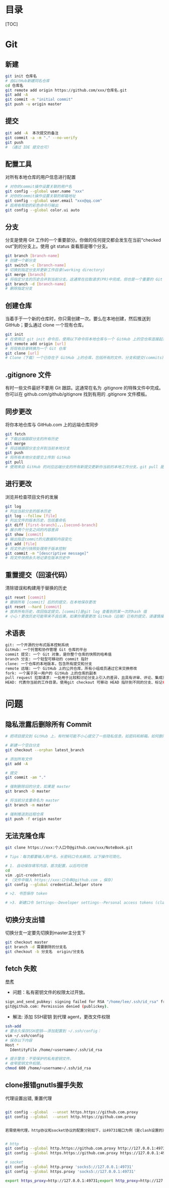 # 目录

[TOC]


# Git
## 新建

```bash
git init 仓库名
# 去GitHub新建同名仓库
cd 仓库名
git remote add origin https://github.com/xxx/仓库名.git
git add -A
git commit -m "initial commit"
git push -u origin master

```

## 提交

```bash
git add -A  本次提交的备注
git commit -a -m "." --no-verify
git push
# （通过 IDE 提交也可）

```

## 配置工具
对所有本地仓库的用户信息进行配置

```bash
# 对你的commit操作设置关联的用户名
git config --global user.name "xxx"
# 对你的commit操作设置关联的邮箱地址
git config --global user.email "xxx@qq.com"
# 启用有帮助的彩色命令行输出
git config --global color.ui auto

```

## 分支
分支是使用 Git 工作的一个重要部分。你做的任何提交都会发生在当前“checked out”到的分支上。使用 git status 查看那是哪个分支。

```bash
git branch [branch-name]
# 创建一个新分支
git switch -c [branch-name]
# 切换到指定分支并更新工作目录(working directory)
git merge [branch]
# 将指定分支的历史合并到当前分支。这通常在拉取请求(PR)中完成，但也是一个重要的 Git 操作。
git branch -d [branch-name]
# 删除指定分支

```

## 创建仓库
当着手于一个新的仓库时，你只需创建一次。要么在本地创建，然后推送到 GitHub；要么通过 clone 一个现有仓库。

```bash
git init
# 在使用过 git init 命令后，使用以下命令将本地仓库与一个 GitHub 上的空仓库连接起来：
git remote add origin [url]
# 将现有目录转换为一个 Git 仓库
git clone [url]
# Clone（下载）一个已存在于 GitHub 上的仓库，包括所有的文件、分支和提交(commits)

```

## .gitignore 文件
有时一些文件最好不要用 Git 跟踪。这通常在名为 .gitignore 的特殊文件中完成。你可以在 github.com/github/gitignore 找到有用的 .gitignore 文件模板。

## 同步更改

将你本地仓库与 GitHub.com 上的远端仓库同步

```bash
git fetch
# 下载远端跟踪分支的所有历史
git merge
# 将远端跟踪分支合并到当前本地分支
git push
# 将所有本地分支提交上传到 GitHub
git pull
# 使用来自 GitHub 的对应远端分支的所有新提交更新你当前的本地工作分支。git pull 是 git fetch 和 git merge 的结合

```

## 进行更改

浏览并检查项目文件的发展

```bash
git log
# 列出当前分支的版本历史
git log --follow [file]
# 列出文件的版本历史，包括重命名
git diff [first-branch]...[second-branch]
# 展示两个分支之间的内容差异
git show [commit]
# 输出指定commit的元数据和内容变化
git add [file]
# 将文件进行快照处理用于版本控制
git commit -m "[descriptive message]"
# 将文件快照永久地记录在版本历史中

```

## 重置提交（回滚代码）
清除错误和构建用于替换的历史

```bash
git reset [commit]
# 撤销所有 [commit] 后的的提交，在本地保存更改
git reset --hard [commit]
# 放弃所有历史，改回指定提交。[commit]是git log 查看到的某一次的hash 值
# 小心！更改历史可能带来不良后果。如果你需要更改 GitHub（远端）已有的提交，请谨慎操作。如果你需要帮助，可访问 github.community 或联系支持(support)。

```

## 术语表

```bash
git: 一个开源的分布式版本控制系统
GitHub: 一个托管和协作管理 Git 仓库的平台
commit 提交: 一个 Git 对象，是你整个仓库的快照的哈希值
branch 分支: 一个轻型可移动的 commit 指针
clone: 一个仓库的本地版本，包含所有提交和分支
remote 远端: 一个 GitHub 上的公共仓库，所有小组成员通过它来交换修改
fork: 一个属于另一用户的 GitHub 上的仓库的副本
pull request 拉取请求: 一处用于比较和讨论分支上引入的差异，且具有评审、评论、集成测试等功能的地方
HEAD: 代表你当前的工作目录。使用git checkout 可移动 HEAD 指针到不同的分支、标记(tags)或提交

```

# 问题
## 隐私泄露后删除所有 Commit 

```bash
# 把项目提交到 GitHub 上，有时候可能不小心提交了一些隐私信息，如密码和邮箱。如何删除这些记录，形成一个全新的仓库，并且保持代码不变呢？

# 新建一个空白分支
git checkout --orphan latest_branch

# 添加所有文件
git add -A

# 提交
git commit -am "."

# 强制删除旧的分支，如果是 master
git branch -D master

# 将当前分支重命名为 master
git branch -m master

# 强制推送到远程仓库
git push -f origin master

```

## 无法克隆仓库

```bash
git clone https://xxx:个人口令@github.com/xxx/NoteBook.git

# Tips：每次都要输入用户名，长密码口令太麻烦。以下操作可简化。

# 1. 自动保存填写内容，首次配置，以后均可用
cd
vim .git-credentials
# （文件中输入 https://xxx:口令串@github.com ，保存）
git config --global credential.helper store

# >2. 书签保存 token

# >3. 新建口令 Settings--Developer settings--Personal access tokens (classic)

```
## 切换分支出错
切换分支一定要先切换到master主分支下

```bash
git checkout master
git branch -d 需要删除的分支名
git checkout -b 分支名  origin/分支名

```

## fetch 失败
[参考](https://www.shellhacks.com/signing-failed-agent-refused-operation-solved/)

* 问题：私有密钥文件的权限太过开放。

```bash
sign_and_send_pubkey: signing failed for RSA "/home/lee/.ssh/id_rsa" from agent: agent refused operation
git@github.com: Permission denied (publickey).

```

* 解法: 添加 SSH密钥 到代理 agent，更改文件权限

```bash
ssh-add
# 要永久保存SSH密钥——添加配置到 ~/.ssh/config：
vim ~/.ssh/config
# 保存以下内容
Host *
  IdentityFile /home/<username>/.ssh/id_rsa

# 提示警告：不受保护的私有密钥文件。
# 收窄密钥文件权限。
chmod 600 /home/<username>/.ssh/id_rsa

```



## clone报错gnutls握手失败

代理设置出错, 重置代理

```bash

git config --global  --unset https.https://github.com.proxy
git config --global  --unset http.https://github.com.proxy


若需使用代理，http协议和socket协议的配置分别如下，以49731端口为例（是clash设置的）：


# http
git config --global http.https://github.com.proxy http://127.0.0.1:49731
git config --global https.https://github.com.proxy https://127.0.0.1:49731

# socket
git config --global http.proxy 'socks5://127.0.0.1:49731'
git config --global https.proxy 'socks5://127.0.0.1:49731'

export https_proxy=http://127.0.0.1:49731;export http_proxy=http://127.0.0.1:49731;export all_proxy=socks5://127.0.0.1:49731





```
